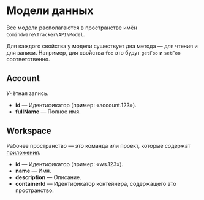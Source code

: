 # Модели данных

Все модели располагаются в пространстве имён `Comindware\Tracker\API\Model`.

Для каждого свойства у модели существует два метода — для чтения и для записи. Например, для
свойства `foo` это будут `getFoo` и `setFoo` соответственно.

## Account

Учётная запись.

- **id** — Идентификатор (пример: «account.123»).
- **fullName** — Полное имя.

## Workspace

Рабочее пространство — это команда или проект, которые содержат [приложения](#application).

- **id** — Идентификатор (пример: «ws.123»).
- **name** — Имя.
- **description** — Описание.
- **containerId** — Идентификатор контейнера, содержащего это пространство.
